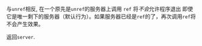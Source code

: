 <!-- YAML
added: v0.9.1
-->

与`unref`相反, 在一个原先是`unref`的服务器上调用 `ref` 将*不会*允许程序退出 
即使它是唯一剩下的服务器（默认行为）。如果服务器已经是`ref`的了，再次调用`ref`将
不会产生效果。

返回`server`.


